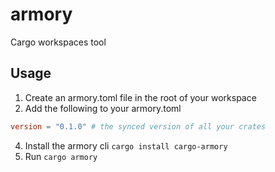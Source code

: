 # armory
Cargo workspaces tool

## Usage
1. Create an armory.toml file in the root of your workspace
2. Add the following to your armory.toml
```toml
version = "0.1.0" # the synced version of all your crates
```
4. Install the armory cli `cargo install cargo-armory`
3. Run `cargo armory`